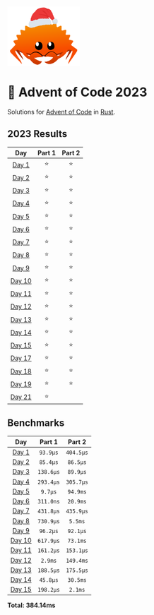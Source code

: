 <img src="./.assets/christmas_ferris.png" width="164">

# 🎄 Advent of Code 2023

Solutions for [Advent of Code](https://adventofcode.com/) in [Rust](https://www.rust-lang.org/).

<!--- advent_readme_stars table --->
## 2023 Results

| Day | Part 1 | Part 2 |
| :---: | :---: | :---: |
| [Day 1](https://adventofcode.com/2023/day/1) | ⭐ | ⭐ |
| [Day 2](https://adventofcode.com/2023/day/2) | ⭐ | ⭐ |
| [Day 3](https://adventofcode.com/2023/day/3) | ⭐ | ⭐ |
| [Day 4](https://adventofcode.com/2023/day/4) | ⭐ | ⭐ |
| [Day 5](https://adventofcode.com/2023/day/5) | ⭐ | ⭐ |
| [Day 6](https://adventofcode.com/2023/day/6) | ⭐ | ⭐ |
| [Day 7](https://adventofcode.com/2023/day/7) | ⭐ | ⭐ |
| [Day 8](https://adventofcode.com/2023/day/8) | ⭐ | ⭐ |
| [Day 9](https://adventofcode.com/2023/day/9) | ⭐ | ⭐ |
| [Day 10](https://adventofcode.com/2023/day/10) | ⭐ | ⭐ |
| [Day 11](https://adventofcode.com/2023/day/11) | ⭐ | ⭐ |
| [Day 12](https://adventofcode.com/2023/day/12) | ⭐ | ⭐ |
| [Day 13](https://adventofcode.com/2023/day/13) | ⭐ | ⭐ |
| [Day 14](https://adventofcode.com/2023/day/14) | ⭐ | ⭐ |
| [Day 15](https://adventofcode.com/2023/day/15) | ⭐ | ⭐ |
| [Day 17](https://adventofcode.com/2023/day/17) | ⭐ | ⭐ |
| [Day 18](https://adventofcode.com/2023/day/18) | ⭐ | ⭐ |
| [Day 19](https://adventofcode.com/2023/day/19) | ⭐ | ⭐ |
| [Day 21](https://adventofcode.com/2023/day/21) | ⭐ |   |
<!--- advent_readme_stars table --->

<!--- benchmarking table --->
## Benchmarks

| Day | Part 1 | Part 2 |
| :---: | :---: | :---:  |
| [Day 1](./src/bin/01.rs) | `93.9µs` | `404.5µs` |
| [Day 2](./src/bin/02.rs) | `85.4µs` | `86.5µs` |
| [Day 3](./src/bin/03.rs) | `138.6µs` | `89.9µs` |
| [Day 4](./src/bin/04.rs) | `293.4µs` | `305.7µs` |
| [Day 5](./src/bin/05.rs) | `9.7µs` | `94.9ms` |
| [Day 6](./src/bin/06.rs) | `311.0ns` | `20.9ms` |
| [Day 7](./src/bin/07.rs) | `431.8µs` | `435.9µs` |
| [Day 8](./src/bin/08.rs) | `730.9µs` | `5.5ms` |
| [Day 9](./src/bin/09.rs) | `96.2µs` | `92.1µs` |
| [Day 10](./src/bin/10.rs) | `617.9µs` | `73.1ms` |
| [Day 11](./src/bin/11.rs) | `161.2µs` | `153.1µs` |
| [Day 12](./src/bin/12.rs) | `2.9ms` | `149.4ms` |
| [Day 13](./src/bin/13.rs) | `188.5µs` | `175.5µs` |
| [Day 14](./src/bin/14.rs) | `45.8µs` | `30.5ms` |
| [Day 15](./src/bin/15.rs) | `198.2µs` | `2.1ms` |

**Total: 384.14ms**
<!--- benchmarking table --->
